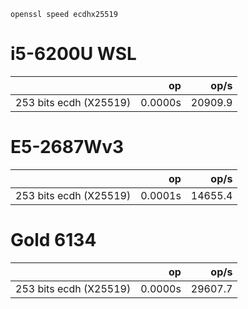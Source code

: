 `openssl speed ecdhx25519`

# i5-6200U WSL
|                         |  op     | op/s   |
|-------------------------|--------:|-------:|
|253 bits ecdh (X25519)   |0.0000s  |20909.9 |

# E5-2687Wv3
|                         |  op     | op/s   |
|-------------------------|--------:|-------:|
| 253 bits ecdh (X25519)   |0.0001s  |14655.4|

# Gold 6134
|                         |  op     | op/s   |
|-------------------------|--------:|-------:|
|253 bits ecdh (X25519)   |0.0000s  |29607.7|